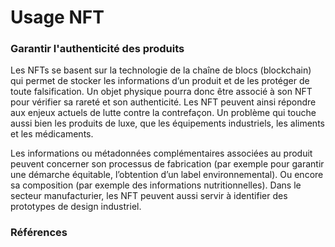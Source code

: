 # Usage NFT

### Garantir l'authenticité des produits

Les NFTs se basent sur la technologie de la chaîne de blocs (blockchain) qui permet de stocker les informations d’un produit et de les protéger de toute falsification. Un objet physique pourra donc être associé à son NFT pour vérifier sa rareté et son authenticité. Les NFT peuvent ainsi répondre aux enjeux actuels de lutte contre la contrefaçon. Un problème qui touche aussi bien les produits de luxe, que les équipements industriels, les aliments et les médicaments.

Les informations ou métadonnées complémentaires associées au produit peuvent concerner son processus de fabrication (par exemple pour garantir une démarche équitable, l’obtention d’un label environnemental). Ou encore sa composition (par exemple des informations nutritionnelles). Dans le secteur manufacturier, les NFT peuvent aussi servir à identifier des prototypes de design industriel.

### Références
[1]: [http://google.com/](https://www.inyulface.com/veille/nft-10-cas-usage-de-la-logistique-a-la-sante/)
